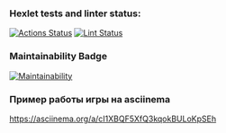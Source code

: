 ### Hexlet tests and linter status:
[![Actions Status](https://github.com/SunMeve/backend-project-lvl1/workflows/hexlet-check/badge.svg)](https://github.com/SunMeve/backend-project-lvl1/actions)
[![Lint Status](https://github.com/SunMeve/backend-project-lvl1/workflows/lint/badge.svg)](https://github.com/SunMeve/backend-project-lvl1/actions)


### Maintainability Badge
[![Maintainability](https://api.codeclimate.com/v1/badges/217e3ca5cc8d164a3222/maintainability)](https://codeclimate.com/github/SunMeve/backend-project-lvl1/maintainability)

### Пример работы игры на asciinema
https://asciinema.org/a/cI1XBQF5XfQ3kqokBULoKpSEh
